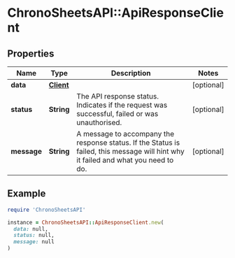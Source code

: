 # ChronoSheetsAPI::ApiResponseClient

## Properties

| Name | Type | Description | Notes |
| ---- | ---- | ----------- | ----- |
| **data** | [**Client**](Client.md) |  | [optional] |
| **status** | **String** | The API response status. Indicates if the request was successful, failed or was unauthorised. | [optional] |
| **message** | **String** | A message to accompany the response status.  If the Status is failed, this message will hint why it failed and what you need to do. | [optional] |

## Example

```ruby
require 'ChronoSheetsAPI'

instance = ChronoSheetsAPI::ApiResponseClient.new(
  data: null,
  status: null,
  message: null
)
```


